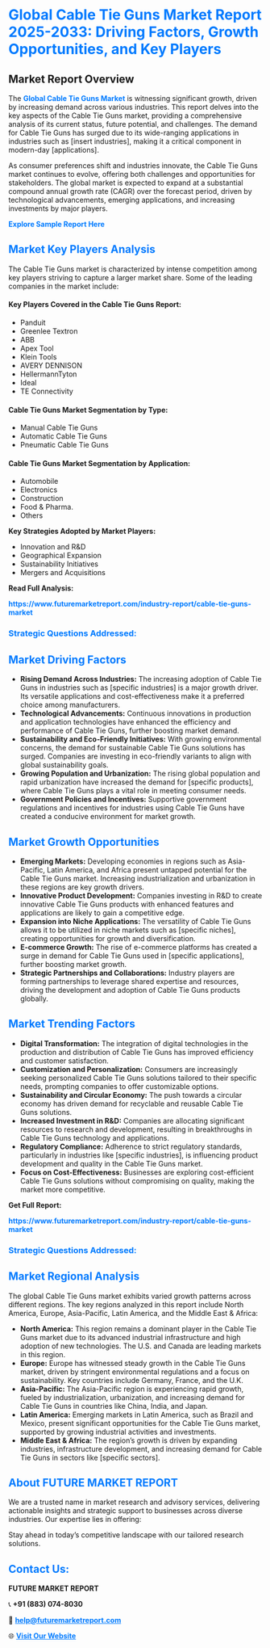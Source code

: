 <h1 style="color: #007BFF;">Global Cable Tie Guns Market Report 2025-2033: Driving Factors, Growth Opportunities, and Key Players</h1>

<section id="overview">
<h2>Market Report Overview</h2>
<p>The <a href="https://www.futuremarketreport.com/industry-report/cable-tie-guns-market" style="color: #007BFF; text-decoration: none;"><strong>Global Cable Tie Guns Market</strong></a> is witnessing significant growth, driven by increasing demand across various industries. This report delves into the key aspects of the Cable Tie Guns market, providing a comprehensive analysis of its current status, future potential, and challenges. The demand for Cable Tie Guns has surged due to its wide-ranging applications in industries such as [insert industries], making it a critical component in modern-day [applications].</p>
<p>As consumer preferences shift and industries innovate, the Cable Tie Guns market continues to evolve, offering both challenges and opportunities for stakeholders. The global market is expected to expand at a substantial compound annual growth rate (CAGR) over the forecast period, driven by technological advancements, emerging applications, and increasing investments by major players.</p>
</section>

<section id="overview">
<p><a href="https://www.futuremarketreport.com/request-sample/reportId=26642" style="color: #007BFF; text-decoration: none;"><strong>Explore Sample Report Here</strong></a></p>
</section>

<section id="key-players">
<h2 style="color: #007BFF;">Market Key Players Analysis</h2>
<p>The Cable Tie Guns market is characterized by intense competition among key players striving to capture a larger market share. Some of the leading companies in the market include:</p>
<h4>Key Players Covered in the Cable Tie Guns Report:</h4>
<ul><li>Panduit</li><li>Greenlee Textron</li><li>ABB</li><li>Apex Tool</li><li>Klein Tools</li><li>AVERY DENNISON</li><li>HellermannTyton</li><li>Ideal</li><li>TE Connectivity</li></ul>
<h4>Cable Tie Guns Market Segmentation by Type:</h4>
<ul><li>Manual Cable Tie Guns</li><li>Automatic Cable Tie Guns</li><li>Pneumatic Cable Tie Guns</li></ul>

<h4>Cable Tie Guns Market Segmentation by Application:</h4>
<ul><li>Automobile</li><li>Electronics</li><li>Construction</li><li>Food &amp; Pharma.</li><li>Others</li></ul>
<p><strong>Key Strategies Adopted by Market Players:</strong></p>
<ul>
<li>Innovation and R&D</li>
<li>Geographical Expansion</li>
<li>Sustainability Initiatives</li>
<li>Mergers and Acquisitions</li>
</ul>
</section>

<section>
<p><strong>Read Full Analysis: </strong></p><a href="https://www.futuremarketreport.com/industry-report/cable-tie-guns-market" style="color: #007BFF; text-decoration: none;"><strong>https://www.futuremarketreport.com/industry-report/cable-tie-guns-market</strong></a>
<h3 style="color: #007BFF;">Strategic Questions Addressed:</h3>
</section>

<section id="driving-factors">
<h2 style="color: #007BFF;">Market Driving Factors</h2>
<ul>
<li><strong>Rising Demand Across Industries:</strong> The increasing adoption of Cable Tie Guns in industries such as [specific industries] is a major growth driver. Its versatile applications and cost-effectiveness make it a preferred choice among manufacturers.</li>
<li><strong>Technological Advancements:</strong> Continuous innovations in production and application technologies have enhanced the efficiency and performance of Cable Tie Guns, further boosting market demand.</li>
<li><strong>Sustainability and Eco-Friendly Initiatives:</strong> With growing environmental concerns, the demand for sustainable Cable Tie Guns solutions has surged. Companies are investing in eco-friendly variants to align with global sustainability goals.</li>
<li><strong>Growing Population and Urbanization:</strong> The rising global population and rapid urbanization have increased the demand for [specific products], where Cable Tie Guns plays a vital role in meeting consumer needs.</li>
<li><strong>Government Policies and Incentives:</strong> Supportive government regulations and incentives for industries using Cable Tie Guns have created a conducive environment for market growth.</li>
</ul>
</section>

<section id="growth-opportunities">
<h2 style="color: #007BFF;">Market Growth Opportunities</h2>
<ul>
<li><strong>Emerging Markets:</strong> Developing economies in regions such as Asia-Pacific, Latin America, and Africa present untapped potential for the Cable Tie Guns market. Increasing industrialization and urbanization in these regions are key growth drivers.</li>
<li><strong>Innovative Product Development:</strong> Companies investing in R&D to create innovative Cable Tie Guns products with enhanced features and applications are likely to gain a competitive edge.</li>
<li><strong>Expansion into Niche Applications:</strong> The versatility of Cable Tie Guns allows it to be utilized in niche markets such as [specific niches], creating opportunities for growth and diversification.</li>
<li><strong>E-commerce Growth:</strong> The rise of e-commerce platforms has created a surge in demand for Cable Tie Guns used in [specific applications], further boosting market growth.</li>
<li><strong>Strategic Partnerships and Collaborations:</strong> Industry players are forming partnerships to leverage shared expertise and resources, driving the development and adoption of Cable Tie Guns products globally.</li>
</ul>
</section>

<section id="trending-factors">
<h2 style="color: #007BFF;">Market Trending Factors</h2>
<ul>
<li><strong>Digital Transformation:</strong> The integration of digital technologies in the production and distribution of Cable Tie Guns has improved efficiency and customer satisfaction.</li>
<li><strong>Customization and Personalization:</strong> Consumers are increasingly seeking personalized Cable Tie Guns solutions tailored to their specific needs, prompting companies to offer customizable options.</li>
<li><strong>Sustainability and Circular Economy:</strong> The push towards a circular economy has driven demand for recyclable and reusable Cable Tie Guns solutions.</li>
<li><strong>Increased Investment in R&D:</strong> Companies are allocating significant resources to research and development, resulting in breakthroughs in Cable Tie Guns technology and applications.</li>
<li><strong>Regulatory Compliance:</strong> Adherence to strict regulatory standards, particularly in industries like [specific industries], is influencing product development and quality in the Cable Tie Guns market.</li>
<li><strong>Focus on Cost-Effectiveness:</strong> Businesses are exploring cost-efficient Cable Tie Guns solutions without compromising on quality, making the market more competitive.</li>
</ul>
</section>

<section>
<p><strong>Get Full Report: </strong></p><a href="https://www.futuremarketreport.com/industry-report/cable-tie-guns-market" style="color: #007BFF; text-decoration: none;"><strong>https://www.futuremarketreport.com/industry-report/cable-tie-guns-market</strong></a>
<h3 style="color: #007BFF;">Strategic Questions Addressed:</h3>
</section>


<section id="regional-analysis">
<h2 style="color: #007BFF;">Market Regional Analysis</h2>
<p>The global Cable Tie Guns market exhibits varied growth patterns across different regions. The key regions analyzed in this report include North America, Europe, Asia-Pacific, Latin America, and the Middle East & Africa:</p>
<ul>
<li><strong>North America:</strong> This region remains a dominant player in the Cable Tie Guns market due to its advanced industrial infrastructure and high adoption of new technologies. The U.S. and Canada are leading markets in this region.</li>
<li><strong>Europe:</strong> Europe has witnessed steady growth in the Cable Tie Guns market, driven by stringent environmental regulations and a focus on sustainability. Key countries include Germany, France, and the U.K.</li>
<li><strong>Asia-Pacific:</strong> The Asia-Pacific region is experiencing rapid growth, fueled by industrialization, urbanization, and increasing demand for Cable Tie Guns in countries like China, India, and Japan.</li>
<li><strong>Latin America:</strong> Emerging markets in Latin America, such as Brazil and Mexico, present significant opportunities for the Cable Tie Guns market, supported by growing industrial activities and investments.</li>
<li><strong>Middle East & Africa:</strong> The region’s growth is driven by expanding industries, infrastructure development, and increasing demand for Cable Tie Guns in sectors like [specific sectors].</li>
</ul>
</section>

<footer>
<h2 style="color: #007BFF;">About FUTURE MARKET REPORT</h2>
<p>We are a trusted name in market research and advisory services, delivering actionable insights and strategic support to businesses across diverse industries. Our expertise lies in offering:</p>

<p>Stay ahead in today’s competitive landscape with our tailored research solutions.</p>

<h2 style="color: #007BFF;">Contact Us:</h2>
<p><strong>FUTURE MARKET REPORT</strong></p>
<p>📞 <strong>+91 (883) 074-8030</strong></p>
<p>📧 <strong><a href="mailto:help@futuremarketreport.com" style="color: #007BFF;">help@futuremarketreport.com</a></strong></p>
<p>🌐 <strong><a href="https://www.futuremarketreport.com/" style="color: #007BFF;">Visit Our Website</a></strong></p>
</footer>